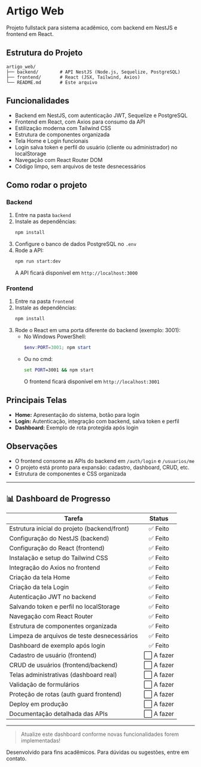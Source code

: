 # Artigo Web

Projeto fullstack para sistema acadêmico, com backend em NestJS e frontend em React.

## Estrutura do Projeto

```
artigo_web/
├── backend/        # API NestJS (Node.js, Sequelize, PostgreSQL)
├── frontend/       # React (JSX, Tailwind, Axios)
└── README.md       # Este arquivo
```

## Funcionalidades

- Backend em NestJS, com autenticação JWT, Sequelize e PostgreSQL
- Frontend em React, com Axios para consumo da API
- Estilização moderna com Tailwind CSS
- Estrutura de componentes organizada
- Tela Home e Login funcionais
- Login salva token e perfil do usuário (cliente ou administrador) no localStorage
- Navegação com React Router DOM
- Código limpo, sem arquivos de teste desnecessários

## Como rodar o projeto

### Backend

1. Entre na pasta `backend`
2. Instale as dependências:
   ```bash
   npm install
   ```
3. Configure o banco de dados PostgreSQL no `.env`
4. Rode a API:
   ```bash
   npm run start:dev
   ```
   A API ficará disponível em `http://localhost:3000`

### Frontend

1. Entre na pasta `frontend`
2. Instale as dependências:
   ```bash
   npm install
   ```
3. Rode o React em uma porta diferente do backend (exemplo: 3001):
   - No Windows PowerShell:
     ```powershell
     $env:PORT=3001; npm start
     ```
   - Ou no cmd:
     ```cmd
     set PORT=3001 && npm start
     ```
     O frontend ficará disponível em `http://localhost:3001`

## Principais Telas

- **Home:** Apresentação do sistema, botão para login
- **Login:** Autenticação, integração com backend, salva token e perfil
- **Dashboard:** Exemplo de rota protegida após login

## Observações

- O frontend consome as APIs do backend em `/auth/login` e `/usuarios/me`
- O projeto está pronto para expansão: cadastro, dashboard, CRUD, etc.
- Estrutura de componentes e CSS organizada

---

## 📊 Dashboard de Progresso

| Tarefa                                       |   Status   |
| -------------------------------------------- | :--------: |
| Estrutura inicial do projeto (backend/front) |  ✅ Feito  |
| Configuração do NestJS (backend)             |  ✅ Feito  |
| Configuração do React (frontend)             |  ✅ Feito  |
| Instalação e setup do Tailwind CSS           |  ✅ Feito  |
| Integração do Axios no frontend              |  ✅ Feito  |
| Criação da tela Home                         |  ✅ Feito  |
| Criação da tela Login                        |  ✅ Feito  |
| Autenticação JWT no backend                  |  ✅ Feito  |
| Salvando token e perfil no localStorage      |  ✅ Feito  |
| Navegação com React Router                   |  ✅ Feito  |
| Estrutura de componentes organizada          |  ✅ Feito  |
| Limpeza de arquivos de teste desnecessários  |  ✅ Feito  |
| Dashboard de exemplo após login              |  ✅ Feito  |
| Cadastro de usuário (frontend)               | ⬜ A fazer |
| CRUD de usuários (frontend/backend)          | ⬜ A fazer |
| Telas administrativas (dashboard real)       | ⬜ A fazer |
| Validação de formulários                     | ⬜ A fazer |
| Proteção de rotas (auth guard frontend)      | ⬜ A fazer |
| Deploy em produção                           | ⬜ A fazer |
| Documentação detalhada das APIs              | ⬜ A fazer |

---

> Atualize este dashboard conforme novas funcionalidades forem implementadas!

Desenvolvido para fins acadêmicos. Para dúvidas ou sugestões, entre em contato.

